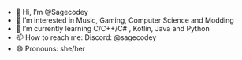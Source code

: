 - 👋 Hi, I’m @Sagecodey
- 👀 I’m interested in Music, Gaming, Computer Science and Modding
- 🌱 I’m currently learning C/C++/C# , Kotlin, Java and Python
- 📫 How to reach me: Discord: @sagecodey
- 😄 Pronouns: she/her


